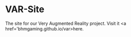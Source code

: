 # VAR-Site
The site for our Very Augmented Reality project. Visit it <a href='bhmgaming.github.io/var>here</a>.
